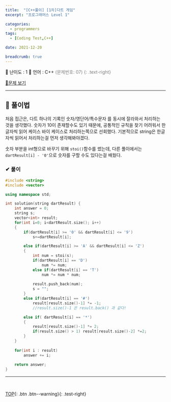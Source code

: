 ```yaml
---
title:  "[C++풀이] [1차]다트 게임"
excerpt: "프로그래머스 Level 1"

categories:
  - programmers
tags:
  - [Coding Test,C++]

date: 2021-12-20

breadcrumb: true
---
```


<div class="notice--warning" markdown=1>
 <span>📄 난이도 : 1      </span> 
 <span>📄 언어 : C++  </span> 
 <span style ="color:gray;">(문제번호: 07) {: .text-right}</span> 
 </div>
 
 [📂문제 보기](https://programmers.co.kr/learn/courses/30/lessons/17682?language=cpp) 

***
##  🔶 풀이법
처음 접근은, 다트 하나의 기록인 숫자/영단어/특수문자 를 동시에 잘라와서 처리하는 것을 생각했다. 
숫자가 10이 존재할수도 있기 때문에, 공통적인 규칙을 찾기 어려워서 한글자씩 읽어 케이스 바이 케이스로 처리하는쪽으로 선회했다.
기본적으로 string은 한글자씩 읽어서 처리하는걸 먼저 생각해봐야겠다.   

숫자 부분을 int형으로 바꾸기 위해 `stoi()`함수를 썼는데, 다른 풀이에서는 `dartResult[i] - '0'`으로 숫자를 구할 수도 있다는걸 배웠다.

### ✔ 풀이

```c++
#include <string>
#include <vector>

using namespace std;

int solution(string dartResult) {
    int answer = 0;
    string s;
    vector<int> result;
    for(int i=0; i<dartResult.size(); i++)
    {
        if(dartResult[i] >= '0' && dartResult[i] <= '9')
            s+=dartResult[i];

        else if(dartResult[i] >= 'A' && dartResult[i] <= 'Z')
        {
            int num = stoi(s);
            if(dartResult[i] == 'D')
                num *= num;
            else if(dartResult[i] == 'T')
                num *= num * num;
            
            result.push_back(num);
            s = "";
        }
        else if(dartResult[i] == '#')
            result[result.size()-1] *= -1;
            //result.size()-1 은 result.back() 과 같다!

        else if( dartResult[i] == '*')
        {
            result[result.size()-1] *= 2;
            if(result.size() > 1) result[result.size()-2] *=2;
        }
    }
    
    for(int i : result)
        answer += i;
    
    return answer;
}

```
--- 
<br>


[TOP](#){: .btn .btn--warning}{: .test-right}